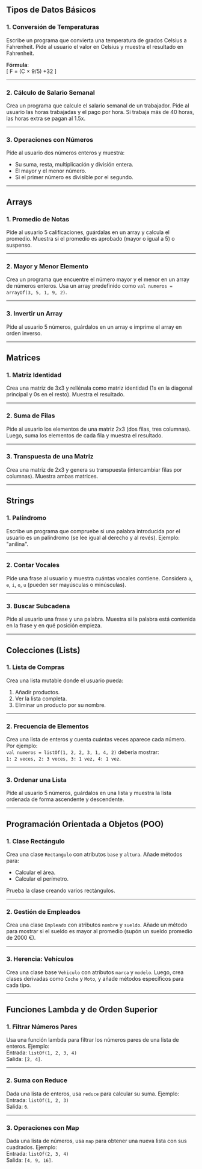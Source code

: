 ## **Tipos de Datos Básicos**

### 1. **Conversión de Temperaturas**
Escribe un programa que convierta una temperatura de grados Celsius a Fahrenheit. Pide al usuario el valor en Celsius y muestra el resultado en Fahrenheit.

**Fórmula**:  
\[
F = (C × 9/5) +32
\]

---

### 2. **Cálculo de Salario Semanal**
Crea un programa que calcule el salario semanal de un trabajador. Pide al usuario las horas trabajadas y el pago por hora. Si trabaja más de 40 horas, las horas extra se pagan al 1.5x.

---

### 3. **Operaciones con Números**
Pide al usuario dos números enteros y muestra:
- Su suma, resta, multiplicación y división entera.
- El mayor y el menor número.
- Si el primer número es divisible por el segundo.

---

## **Arrays**

### 1. **Promedio de Notas**
Pide al usuario 5 calificaciones, guárdalas en un array y calcula el promedio. Muestra si el promedio es aprobado (mayor o igual a 5) o suspenso.

---

### 2. **Mayor y Menor Elemento**
Crea un programa que encuentre el número mayor y el menor en un array de números enteros. Usa un array predefinido como `val numeros = arrayOf(3, 5, 1, 9, 2)`.

---

### 3. **Invertir un Array**
Pide al usuario 5 números, guárdalos en un array e imprime el array en orden inverso.

---

## **Matrices**

### 1. **Matriz Identidad**
Crea una matriz de 3x3 y rellénala como matriz identidad (1s en la diagonal principal y 0s en el resto). Muestra el resultado.

---

### 2. **Suma de Filas**
Pide al usuario los elementos de una matriz 2x3 (dos filas, tres columnas). Luego, suma los elementos de cada fila y muestra el resultado.

---

### 3. **Transpuesta de una Matriz**
Crea una matriz de 2x3 y genera su transpuesta (intercambiar filas por columnas). Muestra ambas matrices.

---

## **Strings**

### 1. **Palíndromo**
Escribe un programa que compruebe si una palabra introducida por el usuario es un palíndromo (se lee igual al derecho y al revés). Ejemplo: "anilina".

---

### 2. **Contar Vocales**
Pide una frase al usuario y muestra cuántas vocales contiene. Considera `a`, `e`, `i`, `o`, `u` (pueden ser mayúsculas o minúsculas).

---

### 3. **Buscar Subcadena**
Pide al usuario una frase y una palabra. Muestra si la palabra está contenida en la frase y en qué posición empieza.

---

## **Colecciones (Lists)**

### 1. **Lista de Compras**
Crea una lista mutable donde el usuario pueda:
1. Añadir productos.
2. Ver la lista completa.
3. Eliminar un producto por su nombre.

---

### 2. **Frecuencia de Elementos**
Crea una lista de enteros y cuenta cuántas veces aparece cada número. Por ejemplo:  
`val numeros = listOf(1, 2, 2, 3, 1, 4, 2)` debería mostrar:  
`1: 2 veces, 2: 3 veces, 3: 1 vez, 4: 1 vez`.

---

### 3. **Ordenar una Lista**
Pide al usuario 5 números, guárdalos en una lista y muestra la lista ordenada de forma ascendente y descendente.

---

## **Programación Orientada a Objetos (POO)**

### 1. **Clase Rectángulo**
Crea una clase `Rectangulo` con atributos `base` y `altura`. Añade métodos para:
- Calcular el área.
- Calcular el perímetro.

Prueba la clase creando varios rectángulos.

---

### 2. **Gestión de Empleados**
Crea una clase `Empleado` con atributos `nombre` y `sueldo`. Añade un método para mostrar si el sueldo es mayor al promedio (supón un sueldo promedio de 2000 €).

---

### 3. **Herencia: Vehículos**
Crea una clase base `Vehiculo` con atributos `marca` y `modelo`. Luego, crea clases derivadas como `Coche` y `Moto`, y añade métodos específicos para cada tipo.

---

## **Funciones Lambda y de Orden Superior**

### 1. **Filtrar Números Pares**
Usa una función lambda para filtrar los números pares de una lista de enteros. Ejemplo:  
Entrada: `listOf(1, 2, 3, 4)`  
Salida: `[2, 4]`.

---

### 2. **Suma con Reduce**
Dada una lista de enteros, usa `reduce` para calcular su suma. Ejemplo:  
Entrada: `listOf(1, 2, 3)`  
Salida: `6`.

---

### 3. **Operaciones con Map**
Dada una lista de números, usa `map` para obtener una nueva lista con sus cuadrados. Ejemplo:  
Entrada: `listOf(2, 3, 4)`  
Salida: `[4, 9, 16]`.
